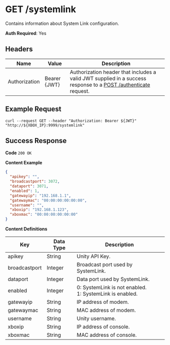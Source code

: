 # GET /systemlink

Contains information about System Link configuration.

**Auth Required**: Yes

## Headers

| Name          | Value        | Description                                                                                                                              |
| ------------- | ------------ | ---------------------------------------------------------------------------------------------------------------------------------------- |
| Authorization | Bearer {JWT} | Authorization header that includes a valid JWT supplied in a success response to a [POST /authenticate](./post_authenticate.md) request. |

## Example Request

```
curl --request GET --header "Authorization: Bearer ${JWT}" "http://${XBOX_IP}:9999/systemlink"
```

## Success Response

**Code** `200 OK`

**Content Example**

```json
{
  "apikey": "",
  "broadcastport": 3072,
  "dataport": 3071,
  "enabled": 1,
  "gatewayip": "192.168.1.1",
  "gatewaymac": "00:00:00:00:00:00",
  "username": "",
  "xboxip": "192.168.1.123",
  "xboxmac": "00:00:00:00:00:00"
}
```

**Content Definitions**

| Key           | Data Type | Description                                                 |
| ------------- | --------- | ----------------------------------------------------------- |
| apikey        | String    | Unity API Key.                                              |
| broadcastport | Integer   | Broadcast port used by SystemLink.                          |
| dataport      | Integer   | Data port used by SystemLink.                               |
| enabled       | Integer   | 0: SystemLink is not enabled.<br/>1: SystemLink is enabled. |
| gatewayip     | String    | IP address of modem.                                        |
| gatewaymac    | String    | MAC address of modem.                                       |
| username      | String    | Unity username.                                             |
| xboxip        | String    | IP address of console.                                      |
| xboxmac       | String    | MAC address of console.                                     |
